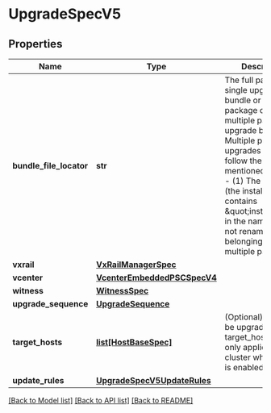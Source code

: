 # UpgradeSpecV5

## Properties
Name | Type | Description | Notes
------------ | ------------- | ------------- | -------------
**bundle_file_locator** | **str** | The full path of the single upgrade bundle or first package of a multiple part upgrade bundle. Multiple part upgrades must follow the mentioned criteria -- (1) The first file (the installer file) contains \&quot;installer\&quot; in the name. (2) Do not rename any files belonging to the multiple part bundle. | 
**vxrail** | [**VxRailManagerSpec**](VxRailManagerSpec.md) |  | 
**vcenter** | [**VcenterEmbeddedPSCSpecV4**](VcenterEmbeddedPSCSpecV4.md) |  | 
**witness** | [**WitnessSpec**](WitnessSpec.md) |  | [optional] 
**upgrade_sequence** | [**UpgradeSequence**](UpgradeSequence.md) |  | [optional] 
**target_hosts** | [**list[HostBaseSpec]**](HostBaseSpec.md) | (Optional) Hosts to be upgraded. The target_hosts object only applies to a cluster when vLCM is enabled. | [optional] 
**update_rules** | [**UpgradeSpecV5UpdateRules**](UpgradeSpecV5UpdateRules.md) |  | [optional] 

[[Back to Model list]](../README.md#documentation-for-models) [[Back to API list]](../README.md#documentation-for-api-endpoints) [[Back to README]](../README.md)

